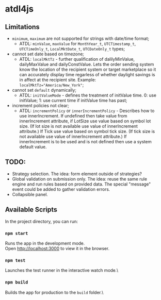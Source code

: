 # atdl4js

## Limitations

- `minimum`, `maximum` are not supported for strings with date/time format;
  - ATDL: `minValue`, `maxValue` for `MonthYear_t`, `UTCTimestamp_t`, `UTCTimeOnly_t`, `LocalMktDate_t`, `UTCDateOnly_t` types;
- cannot set date based on timezone;
  - ATDL: `localMktTz` - further qualification of dalilyMinValue, dailyMaxValue and dailyConstValue. Lets the order sending system know the location of the recipient system or target marketplace so it can accurately display time regarless of whether daylight savings is in affect at the recipient site. Example: `localMktTz="America/New_York"`;
- cannot set `default` dynamically;
  - ATDL: `initValueMode` - defines the treatment of initValue time. 0: use initValue; 1: use current time if initValue time has past;
- increment policies not clear;
  - ATDL: `incrementPolicy` or `innerIncrementPolicy` - Describes how to use innerIncrement. If undefined then take value from innerIncrement attribute, if LotSize use value based on symbol lot size. (If lot size is not available use value of innerIncrement attribute.) If Tick use value based on symbol tick size. (If tick size is not available use value of innerIncrement attribute.) If innerIncrement is to be used and is not defined then use a system default value.

## TODO:

- Strategy selection. The idea: form element outside of strategies?
- Global validation on submission only. The idea: reuse the same rule engine and run rules based on provided data. The special "message" event could be added to gather validation errors.
- Collapsible panel.

## Available Scripts

In the project directory, you can run:

### `npm start`

Runs the app in the development mode.\
Open [http://localhost:3000](http://localhost:3000) to view it in the browser.

### `npm test`

Launches the test runner in the interactive watch mode.\

### `npm build`

Builds the app for production to the `build` folder.\
